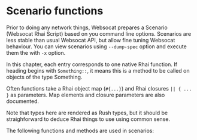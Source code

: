 # Scenario functions

Prior to doing any network things, Websocat prepares a Scenario (Websocat Rhai Script) based on you command line options.
Scenarios are less stable than usual Websocat API, but allow fine tuning Websocat behaviour.
You can view scenarios using `--dump-spec` option and execute them the with `-x` option.

In this chapter, each entry corresponds to one native Rhai function.
If heading begins with `Something::`, it means this is a method to be called on objects of the type Something.

Often functions take a Rhai object map (`#{...}`) and Rhai closures `|| { ... }` as parameters. Map elements and closure parameters are also documented.

Note that types here are rendered as Rush types, but it should be straighforward to deduce Rhai things to use using common sense.

The following functions and methods are used in scenarios:
